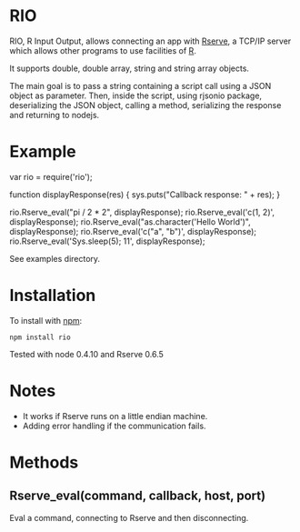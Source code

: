 RIO
======

RIO, R Input Output, allows connecting an app with [Rserve](http://www.rforge.net/Rserve/),
a TCP/IP server which allows other programs to use facilities of [R](http://r-project.org).

It supports double, double array, string and string array objects.

The main goal is to pass a string containing a script call using a JSON object 
as parameter. Then, inside the script, using rjsonio package, deserializing
the JSON object, calling a method, serializing the response and returning to 
nodejs.

Example
========

var rio = require('rio');

function displayResponse(res) {
    sys.puts("Callback response: " + res);
}

rio.Rserve_eval("pi / 2 * 2", displayResponse);
rio.Rserve_eval('c(1, 2)', displayResponse);
rio.Rserve_eval("as.character('Hello World')", displayResponse);
rio.Rserve_eval('c("a", "b")', displayResponse);
rio.Rserve_eval('Sys.sleep(5); 11', displayResponse);

See examples directory.

Installation
============

To install with [npm](http://github.com/isaacs/npm):

    npm install rio

Tested with node 0.4.10 and Rserve 0.6.5

Notes
=====

- It works if Rserve runs on a little endian machine.
- Adding error handling if the communication fails.

Methods
=======

Rserve_eval(command, callback, host, port)
-----------------

Eval a command, connecting to Rserve and then disconnecting.
